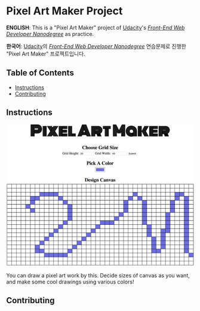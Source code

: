 # Pixel Art Maker Project

**ENGLISH**: 
This is a "Pixel Art Maker" project of [Udacity](https://www.udacity.com/)'s _[Front-End Web Developer Nanodegree](https://www.udacity.com/course/front-end-web-developer-nanodegree--nd001)_ as practice.

**한국어**: 
[Udacity](https://www.udacity.com/)의 _[Front-End Web Developer Nanodegree](https://www.udacity.com/course/front-end-web-developer-nanodegree--nd001)_ 연습문제로 진행한 "Pixel Art Maker" 프로젝트입니다.

## Table of Contents

* [Instructions](#instructions)
* [Contributing](#contributing)

## Instructions

![Preview](preview.png)

You can draw a pixel art work by this. 
Decide sizes of canvas as you want, and make some cool drawings using various colors!

## Contributing

